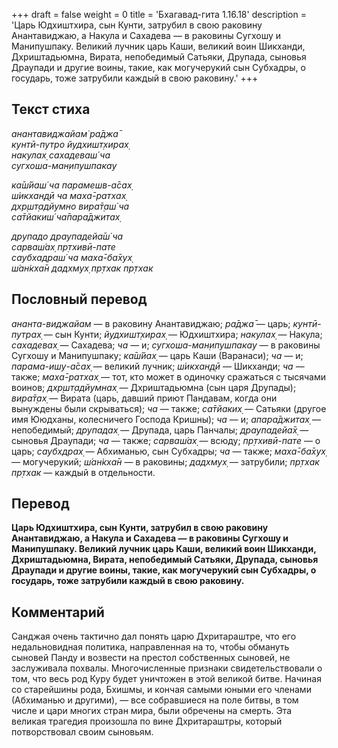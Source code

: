 +++
draft = false
weight = 0
title = 'Бхагавад-гита 1.16.18'
description = 'Царь Юдхиштхира, сын Кунти, затрубил в свою раковину Анантавиджаю, а Накула и Сахадева — в раковины Сугхошу и Манипушпаку. Великий лучник царь Каши, великий воин Шикханди, Дхриштадьюмна, Вирата, непобедимый Сатьяки, Друпада, сыновья Драупади и другие воины, такие, как могучерукий сын Субхадры, о государь, тоже затрубили каждый в свою раковину.'
+++

## Текст стиха

_анантавиджайам̇ ра̄джа̄  
кунтӣ-путро йудхишт̣хирах̣  
накулах̣ сахадеваш́ ча  
сугхоша-ман̣ипушпакау_

_ка̄ш́йаш́ ча парамешв-а̄сах̣  
ш́икхан̣д̣ӣ ча маха̄-ратхах̣  
дхр̣шт̣адйумно вира̄т̣аш́ ча  
са̄тйакиш́ ча̄пара̄джитах̣_

_друпадо драупадейа̄ш́ ча  
сарваш́ах̣ пр̣тхивӣ-пате  
саубхадраш́ ча маха̄-ба̄хух̣  
ш́ан̇кха̄н дадхмух̣ пр̣тхак пр̣тхак_

## Пословный перевод

_ананта_\-_виджайам_ — в раковину Анантавиджаю; _ра̄джа̄_ — царь; _кунтӣ_\-_путрах̣_ — сын Кунти; _йудхишт̣хирах̣_ — Юдхиштхира; _накулах̣_ — Накула; _сахадевах̣_ — Сахадева; _ча_ — и; _сугхоша_\-_ман̣ипушпакау_ — в раковины Сугхошу и Манипушпаку; _ка̄ш́йах̣_ — царь Каши (Варанаси); _ча_ — и; _парама_\-_ишу_\-_а̄сах̣_ — великий лучник; _ш́икхан̣д̣ӣ_ — Шикханди; _ча_ — также; _маха̄_\-_ратхах̣_ — тот, кто может в одиночку сражаться с тысячами воинов; _дхр̣шт̣адйумнах̣_ — Дхриштадьюмна (сын царя Друпады); _вира̄т̣ах̣_ — Вирата (царь, давший приют Пандавам, когда они вынуждены были скрываться); _ча_ — также; _са̄тйаких̣_ — Сатьяки (другое имя Ююдханы, колесничего Господа Кришны); _ча_ — и; _апара̄джитах̣_ — непобедимый; _друпадах̣_ — Друпада, царь Панчалы; _драупадейа̄х̣_ — сыновья Драупади; _ча_ — также; _сарваш́ах̣_ — всюду; _пр̣тхивӣ_\-_пате_ — о царь; _саубхдрах̣_ — Абхиманью, сын Субхадры; _ча_ — также; _маха̄_\-_ба̄хух̣_ — могучерукий; _ш́ан̇кха̄н_ — в раковины; _дадхмух̣_ — затрубили; _пр̣тхак_ _пр̣тхак_ — каждый в отдельности.

## Перевод

**Царь Юдхиштхира, сын Кунти, затрубил в свою раковину Анантавиджаю, а Накула и Сахадева — в раковины Сугхошу и Манипушпаку. Великий лучник царь Каши, великий воин Шикханди, Дхриштадьюмна, Вирата, непобедимый Сатьяки, Друпада, сыновья Драупади и другие воины, такие, как могучерукий сын Субхадры, о государь, тоже затрубили каждый в свою раковину.**

## Комментарий

Санджая очень тактично дал понять царю Дхритараштре, что его недальновидная политика, направленная на то, чтобы обмануть сыновей Панду и возвести на престол собственных сыновей, не заслуживала похвалы. Многочисленные признаки свидетельствовали о том, что весь род Куру будет уничтожен в этой великой битве. Начиная со старейшины рода, Бхишмы, и кончая самыми юными его членами (Абхиманью и другими), — все собравшиеся на поле битвы, в том числе и цари многих стран мира, были обречены на смерть. Эта великая трагедия произошла по вине Дхритараштры, который потворствовал своим сыновьям.
